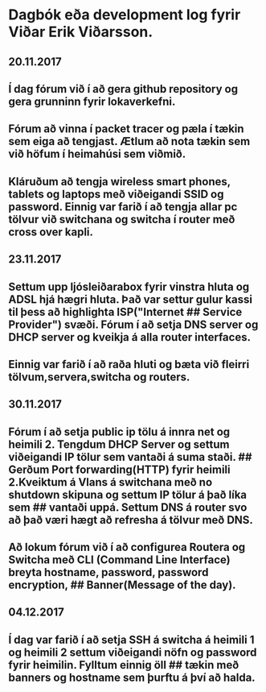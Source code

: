 # Dagbók eða development log fyrir Viðar Erik Viðarsson.

## 20.11.2017
## Í dag fórum við í að gera github repository og gera grunninn fyrir lokaverkefni.
## Fórum að vinna í packet tracer og pæla í tækin sem eiga að tengjast. Ætlum að nota tækin sem við höfum í heimahúsi sem viðmið.
## Kláruðum að tengja wireless smart phones, tablets og laptops með viðeigandi SSID og password. Einnig var farið í að tengja allar pc tölvur við switchana og switcha í router með cross over kapli.

## 23.11.2017
## Settum upp ljósleiðarabox fyrir vinstra hluta og ADSL hjá hægri hluta. Það var settur gulur kassi til þess að highlighta ISP("Internet ## Service Provider") svæði. Fórum í að setja DNS server og DHCP server og kveikja á alla router interfaces.
## Einnig var farið í að raða hluti og bæta við fleirri tölvum,servera,switcha og routers.

## 30.11.2017
## Fórum í að setja public ip tölu á innra net og heimili 2. Tengdum DHCP Server og settum viðeigandi IP tölur sem vantaði á suma staði. ## Gerðum Port forwarding(HTTP) fyrir heimili 2.Kveiktum á Vlans á switchana með no shutdown skipuna og settum IP tölur á það líka sem     ##  vantaði uppá. Settum DNS á router svo að það væri hægt að refresha á tölvur með DNS.
## Að lokum fórum við í að configurea Routera og Switcha með CLI (Command Line Interface) breyta hostname, password, password encryption, ## Banner(Message of the day).

## 04.12.2017
## Í dag var farið í að setja SSH á switcha á heimili 1 og heimili 2 settum viðeigandi nöfn og password fyrir heimilin. Fylltum einnig öll ## tækin með banners og hostname sem þurftu á því að halda.
